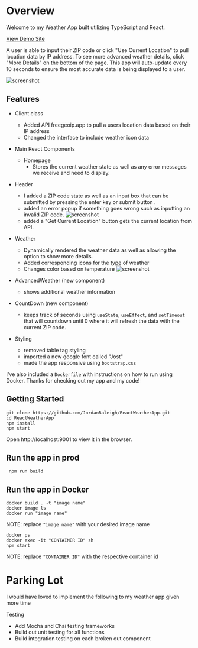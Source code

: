 # Overview

Welcome to my Weather App built utilizing TypeScript and React.

[View Demo Site](https://jordan-weather-app.netlify.app/)

A user is able to input their ZIP code or click "Use Current Location" to pull location data by IP address. To see more advanced weather details, click "More Details" on the bottom of the page. This app will auto-update every 10 seconds to ensure the most accurate data is being displayed to a user.

![screenshot](./WeatherApp.gif)

## Features

- Client class
  - Added API freegeoip.app to pull a users location data based on their IP address
  - Changed the interface to include weather icon data
- Main React Components
  - Homepage
    - Stores the current weather state as well as any error messages we receive and need to display.
- Header
  - I added a ZIP code state as well as an input box that can be submitted by pressing the enter key or submit button .
  - added an error popup if something goes wrong such as inputting an invalid ZIP code.
    ![screenshot](./Weather-app-errorHandling.png)
  - added a "Get Current Location" button gets the current location from API.
- Weather
  - Dynamically rendered the weather data as well as allowing the option to show more details.
  - Added corresponding icons for the type of weather
  - Changes color based on temperature
    ![screenshot](./weather-app-icon.png)
- AdvancedWeather (new component)
  - shows additional weather information
- CountDown (new component)

  - keeps track of seconds using `useState`, `useEffect`, and `setTimeout` that will countdown until 0 where it will refresh the data with the current ZIP code.

- Styling
  - removed table tag styling
  - imported a new google font called "Jost"
  - made the app responsive using `bootstrap.css`

I've also included a `Dockerfile` with instructions on how to run using Docker. Thanks for checking out my app and my code!

## Getting Started

```terminal
git clone https://github.com/JordanRaleigh/ReactWeatherApp.git
cd ReactWeatherApp
npm install
npm start
```

Open http://localhost:9001 to view it in the browser.

## Run the app in prod

```
 npm run build
```

## Run the app in Docker

```
docker build . -t "image name"
docker image ls
docker run "image name"
```

NOTE: replace `"image name"` with your desired image name

```
docker ps
docker exec -it "CONTAINER ID" sh
npm start
```

NOTE: replace `"CONTAINER ID"` with the respective container id

# Parking Lot

I would have loved to implement the following to my weather app given more time

Testing

- Add Mocha and Chai testing frameworks
- Build out unit testing for all functions
- Build integration testing on each broken out component
